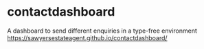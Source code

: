 # contactdashboard
A dashboard to send different enquiries in a type-free environment
https://sawyersestateagent.github.io/contactdashboard/
